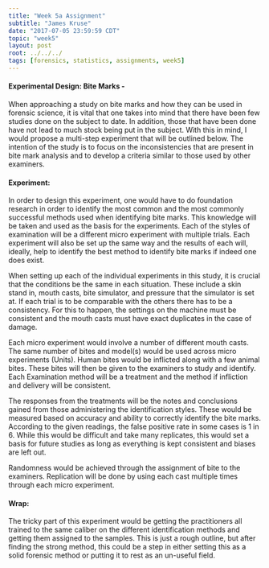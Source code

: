```yaml
---
title: "Week 5a Assignment"
subtitle: "James Kruse"
date: "2017-07-05 23:59:59 CDT"
topic: "week5"
layout: post
root: ../../../
tags: [forensics, statistics, assignments, week5]
---
```


#### Experimental Design: Bite Marks -


   When approaching a study on bite marks and how they can be used in forensic science, it is vital that one takes into mind that there have been few studies done on the subject to date. In addition, those that have been done have not lead to much stock being put in the subject.  With this in mind, I would propose a multi-step experiment that will be outlined below. The intention of the study is to focus on the inconsistencies that are present in bite mark analysis and to develop a criteria similar to those used by other examiners.    

#### Experiment: 

   In order to design this experiment, one would have to do foundation research in order to identify the most common and the most commonly successful methods used when identifying bite marks. This knowledge will be taken and used as the basis for the experiments. Each of the styles of examination will be a different micro experiment with multiple trials. Each experiment will also be set up the same way and the results of each will, ideally, help to identify the best method to identify bite marks if indeed one does exist. 
 
   When setting up each of the individual experiments in this study, it is crucial that the conditions be the same in each situation. These include a skin stand in, mouth casts, bite simulator, and pressure that the simulator is set at. If each trial is to be comparable with the others there has to be a consistency. For this to happen, the settings on the machine must be consistent and the mouth casts must have exact duplicates in the case of damage. 

   Each micro experiment would involve a number of different mouth casts. The same number of bites and model(s) would be used across micro experiments (Units). Human bites would be inflicted along with a few animal bites. These bites will then be given to the examiners to study and identify. Each Examination method will be a treatment and the method if infliction and delivery will be consistent. 

   The responses from the treatments will be the notes and conclusions gained from those administering the identification styles. These would be measured based on accuracy and ability to correctly identify the bite marks. According to the given readings, the false positive rate in some cases is 1 in 6. While this would be difficult and take many replicates, this would set a basis for future studies as long as everything is kept consistent and biases are left out. 

   Randomness would be achieved through the assignment of bite to the examiners. Replication will be done by using each cast multiple times through each micro experiment. 

#### Wrap:
   The tricky part of this experiment would be getting the practitioners all trained to the same caliber on the different identification methods and getting them assigned to the samples. This is just a rough outline, but after finding the strong method, this could be a step in either setting this as a solid forensic method or putting it to rest as an un-useful field. 
